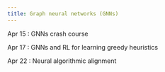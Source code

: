 ```yaml
---
title: Graph neural networks (GNNs)
---
```


Apr 15
: GNNs crash course

Apr 17
: GNNs and RL for learning greedy heuristics

Apr 22
: Neural algorithmic alignment
